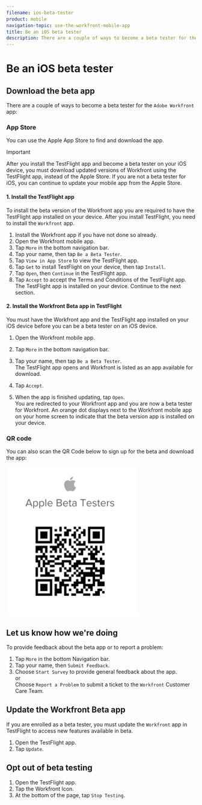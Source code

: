 ```yaml
---
filename: ios-beta-tester
product: mobile
navigation-topic: use-the-workfront-mobile-app
title: Be an iOS beta tester
description: There are a couple of ways to become a beta tester for the Adobe Workfront app:
---
```


# Be an iOS beta tester

## Download the beta app

There are a couple of ways to become a beta tester for the `Adobe Workfront` app:

### App Store

You can use the Apple App Store to find and download the app.

>[!IMPORTANT]
>
>After you install the TestFlight app and become a beta tester on your iOS device, you must download updated versions of Workfront using the TestFlight app, instead of the Apple Store. If you are not a beta tester for iOS, you can continue to update your mobile app from the Apple Store.

#### 1. Install the TestFlight app

To install the beta version of the Workfront app you are required to have the TestFlight app installed on your device. After you install TestFlight, you need to install the `Workfront` app.

1. Install the Workfront app if you have not done so already.
1. Open the Workfront mobile app.
1. Tap `More` in the bottom navigation bar.
1. Tap your name, then tap `Be a Beta Tester`.
1. Tap `View in App Store` to view the TestFlight app.
1. Tap `Get` to install TestFlight on your device, then tap `Install`.
1. Tap `Open`, then `Continue` in the TestFlight app.
1. Tap `Accept` to accept the Terms and Conditions of the TestFlight app.  
   The TestFlight app is installed on your device. Continue to the next section.

#### 2. Install the Workfront Beta app in TestFlight

You must have the Workfront app and the TestFlight app installed on your iOS device before you can be a beta tester on an iOS device.

1. Open the Workfront mobile app.
1. Tap `More` in the bottom navigation bar.
1. Tap your name, then tap `Be a Beta Tester`.  
   The TestFlight app opens and Workfront is listed as an app available for download.

1. Tap `Accept`.
1. When the app is finished updating, tap `Open`.  
   You are redirected to your Workfront app and you are now a beta tester for Workfront. An orange dot displays next to the Workfront mobile app on your home screen to indicate that the beta version app is installed on your device.

### QR code

You can also scan the QR Code below to sign up for the beta and download the app:

![](assets/ios-qr-code-350x397.png)

## Let us know how we're doing

To provide feedback about the beta app or to report a problem:

1. Tap `More` in the bottom Navigation bar.
1. Tap your name, then `Submit Feedback`.
1. Choose `Start Survey` to provide general feedback about the app.  
   or  
   Choose `Report a Problem` to submit a ticket to the `Workfront` Customer Care Team.

## Update the Workfront Beta app

If you are enrolled as a beta tester, you must update the `Workfront` app in TestFlight to access new features available in beta.

1. Open the TestFlight app.
1. Tap `Update`.

## Opt out of beta testing

1. Open the TestFlight app.
1. Tap the Workfront Icon.
1. At the bottom of the page, tap `Stop Testing`.


